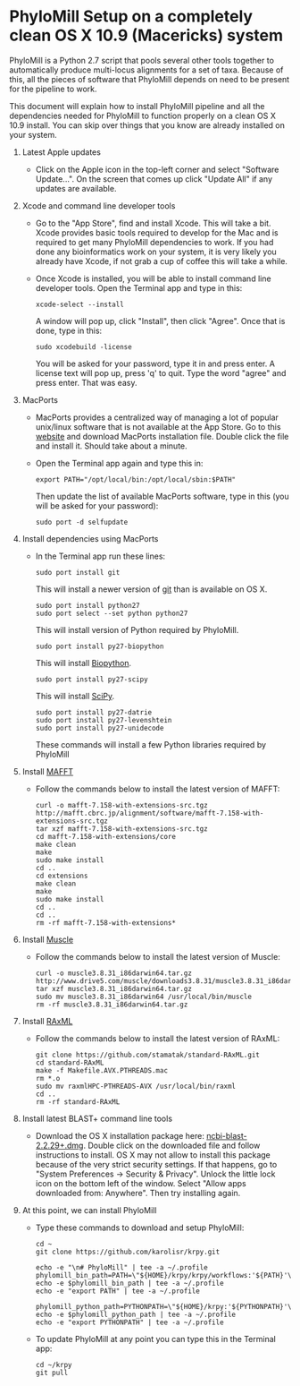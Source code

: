 # PhyloMill Setup on a completely clean OS X 10.9 (Macericks) system

PhyloMill is a Python 2.7 script that pools several other tools together to
automatically produce multi-locus alignments for a set of taxa. Because of this,
all the pieces of software that PhyloMill depends on need to be present for the
pipeline to work.

This document will explain how to install PhyloMill pipeline and all the
dependencies needed for PhyloMill to function properly on a clean OS X 10.9
install. You can skip over things that you know are already installed on
your system.

1. Latest Apple updates

   * Click on the Apple icon in the top-left corner and select
     "Software Update...". On the screen that comes up click "Update All" if any
     updates are available.

2. Xcode and command line developer tools

   * Go to the "App Store", find and install Xcode. This will take a bit. Xcode
     provides basic tools required to develop for the Mac and is required to get
     many PhyloMill dependencies to work. If you had done any bioinformatics
     work on your system, it is very likely you already have Xcode, if not grab
     a cup of coffee this will take a while.

   * Once Xcode is installed, you will be able to install command line developer
     tools. Open the Terminal app and type in this:

         xcode-select --install

     A window will pop up, click "Install", then click "Agree". Once that is
     done, type in this:

         sudo xcodebuild -license

     You will be asked for your password, type it in and press enter. A license
     text will pop up, press 'q' to quit. Type the word "agree" and press enter.
     That was easy.

3. MacPorts

   * MacPorts provides a centralized way of managing a lot of popular unix/linux
     software that is not available at the App Store. Go to this
     [website](https://www.macports.org/install.php) and download MacPorts
     installation file. Double click the file and install it. Should take about
     a minute.

   * Open the Terminal app again and type this in:

         export PATH="/opt/local/bin:/opt/local/sbin:$PATH"

     Then update the list of available MacPorts software, type in this (you will
     be asked for your password):

         sudo port -d selfupdate

4. Install dependencies using MacPorts

   * In the Terminal app run these lines:

         sudo port install git

     This will install a newer version of [git](http://git-scm.com) than is
     available on OS X.

         sudo port install python27
         sudo port select --set python python27

     This will install version of Python required by PhyloMill.

         sudo port install py27-biopython

     This will install [Biopython](http://biopython.org).

         sudo port install py27-scipy

     This will install [SciPy](http://www.scipy.org).

         sudo port install py27-datrie
         sudo port install py27-levenshtein
         sudo port install py27-unidecode

     These commands will install a few Python libraries required by PhyloMill

5. Install [MAFFT](http://mafft.cbrc.jp/alignment/software)

   * Follow the commands below to install the latest version of MAFFT:

         curl -o mafft-7.158-with-extensions-src.tgz http://mafft.cbrc.jp/alignment/software/mafft-7.158-with-extensions-src.tgz
         tar xzf mafft-7.158-with-extensions-src.tgz
         cd mafft-7.158-with-extensions/core
         make clean
         make
         sudo make install
         cd ..
         cd extensions
         make clean
         make
         sudo make install
         cd ..
         cd ..
         rm -rf mafft-7.158-with-extensions*

6. Install [Muscle](http://www.drive5.com/muscle)

   * Follow the commands below to install the latest version of Muscle:

         curl -o muscle3.8.31_i86darwin64.tar.gz http://www.drive5.com/muscle/downloads3.8.31/muscle3.8.31_i86darwin64.tar.gz
         tar xzf muscle3.8.31_i86darwin64.tar.gz
         sudo mv muscle3.8.31_i86darwin64 /usr/local/bin/muscle
         rm -rf muscle3.8.31_i86darwin64.tar.gz

7. Install [RAxML](https://github.com/stamatak/standard-RAxML)

   * Follow the commands below to install the latest version of RAxML:

         git clone https://github.com/stamatak/standard-RAxML.git
         cd standard-RAxML
         make -f Makefile.AVX.PTHREADS.mac
         rm *.o
         sudo mv raxmlHPC-PTHREADS-AVX /usr/local/bin/raxml
         cd ..
         rm -rf standard-RAxML

8. Install latest BLAST+ command line tools

   * Download the OS X installation package here:
     [ncbi-blast-2.2.29+.dmg](ftp://ftp.ncbi.nlm.nih.gov/blast/executables/blast+/LATEST/ncbi-blast-2.2.29+.dmg). Double click on the downloaded file and follow instructions to install. OS X may not allow to install this package because of the very strict security settings. If that happens, go to "System Preferences -> Security & Privacy". Unlock the little lock icon on the bottom left of the window. Select "Allow apps downloaded from: Anywhere". Then try installing again.

9. At this point, we can install PhyloMill

   * Type these commands to download and setup PhyloMill:

         cd ~
         git clone https://github.com/karolisr/krpy.git

         echo -e "\n# PhyloMill" | tee -a ~/.profile
         phylomill_bin_path=PATH=\"${HOME}/krpy/krpy/workflows:'${PATH}'\"
         echo -e $phylomill_bin_path | tee -a ~/.profile
         echo -e "export PATH" | tee -a ~/.profile

         phylomill_python_path=PYTHONPATH=\"${HOME}/krpy:'${PYTHONPATH}'\"
         echo -e $phylomill_python_path | tee -a ~/.profile
         echo -e "export PYTHONPATH" | tee -a ~/.profile

   * To update PhyloMill at any point you can type this in the Terminal app:

         cd ~/krpy
         git pull
